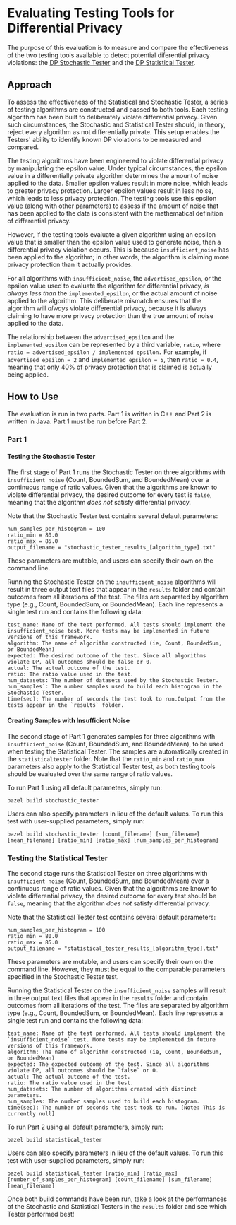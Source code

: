 # Evaluating Testing Tools for Differential Privacy

The purpose of this evaluation is to measure and compare the effectiveness of the two testing tools available to detect potential diferential privacy violations: the [DP Stochastic Tester](https://github.com/google/differential-privacy/tree/main/cc/testing) and the [DP Statistical Tester](https://github.com/google/differential-privacy/tree/main/java/tests/com/google/privacy/differentialprivacy/statistical). 

## Approach

To assess the effectiveness of the Statistical and Stochastic Tester, a series of testing algorithms are constructed and passed to both tools. Each testing algorithm has been built to deliberately violate differential privacy. Given such circumstances, the Stochastic and Statistical Tester should, in theory, reject every algorithm as not differentially private. This setup enables the Testers' ability to identify known DP violations to be measured and compared.

The testing algorithms have been engineered to violate differential privacy by manipulating the epsilon value. Under typical circumstances, the epsilon value in a differentially private algorithm determines the amount of noise applied to the data. Smaller epsilon values result in more noise, which leads to greater privacy protection. Larger epsilon values result in less noise, which leads to less privacy protection. The testing tools use this epsilon value (along with other parameters) to assess if the amount of noise that has been applied to the data is consistent with the mathematical definition of differential privacy.

However, if the testing tools evaluate a given algorithm using an epsilon value that is smaller than the epsilon value used to generate noise, then a differential privacy violation occurs. This is because `insufficient_noise` has been applied to the algorithm; in other words, the algorithm is claiming more privacy protection than it actually provides.

For all algorithms with `insufficient_noise`, the `advertised_epsilon`, or the epsilon value used to evaluate the algorithm for differential privacy, *is always less than* the `implemented_epsilon`, or the actual amount of noise applied to the algorithm. This deliberate mismatch ensures that the algorithm will *always* violate differential privacy, because it is always claiming to have more privacy protection than the true amount of noise applied to the data.

The relationship between the `advertised_epsilon` and the `implemented_epsilon` can be represented by a third variable, `ratio`, where `ratio = advertised_epsilon / implemented epsilon.` For example, if `advertised_epsilon = 2` and `implemented_epsilon = 5`, then `ratio = 0.4`, meaning that only 40% of privacy protection that is claimed is actually being applied.

## How to Use

The evaluation is run in two parts. Part 1 is written in C++ and Part 2 is written in Java. Part 1 must be run before Part 2.

### Part 1

#### Testing the Stochastic Tester

The first stage of Part 1 runs the Stochastic Tester on three algorithms with `insufficient noise` (Count, BoundedSum, and BoundedMean) over a continuous range of ratio values. Given that the algorithms are known to violate differential privacy, the desired outcome for every test is `false`, meaning that the algorithm *does not* satisfy differential privacy. 

Note that the Stochastic Tester test contains several default parameters:

	num_samples_per_histogram = 100
	ratio_min = 80.0
	ratio_max = 85.0
	output_filename = "stochastic_tester_results_[algorithm_type].txt"

These parameters are mutable, and users can specify their own on the command line.

Running the Stochastic Tester on the `insufficient_noise` algorithms will result in three output text files that appear in the `results` folder and contain outcomes from all iterations of the test. The files are separated by algorithm type (e.g., Count, BoundedSum, or BoundedMean). Each line represents a single test run and contains the following data:

	test_name: Name of the test performed. All tests should implement the insufficient_noise test. More tests may be implemented in future versions of this framework.
	algorithm: The name of algorithm constructed (ie, Count, BoundedSum, or BoundedMean)
	expected: The desired outcome of the test. Since all algorithms violate DP, all outcomes should be false or 0.
	actual: The actual outcome of the test.
	ratio: The ratio value used in the test. 
	num_datasets: The number of datasets used by the Stochastic Tester.
	num_samples`: The number samples used to build each histogram in the Stochastic Tester.
	time(sec): The number of seconds the test took to run.Output from the tests appear in the `results` folder.

#### Creating Samples with Insufficient Noise

The second stage of Part 1 generates samples for three algorithms with `insufficient_noise` (Count, BoundedSum, and BoundedMean), to be used when testing the Statistical Tester. The samples are automatically created in the `statisticaltester` folder. Note that the `ratio_min` and `ratio_max` parameters also apply to the Statistical Tester test, as both testing tools should be evaluated over the same range of ratio values. 

To run Part 1 using all default parameters, simply run:

	bazel build stochastic_tester

Users can also specify parameters in lieu of the default values. To run this test with user-supplied parameters, simply run:

	bazel build stochastic_tester [count_filename] [sum_filename] [mean_filename] [ratio_min] [ratio_max] [num_samples_per_histogram]

### Testing the Statistical Tester

The second stage runs the Statistical Tester on three algorithms with `insufficient noise` (Count, BoundedSum, and BoundedMean) over a continuous range of ratio values. Given that the algorithms are known to violate differential privacy, the desired outcome for every test should be `false`, meaning that the algorithm *does not* satisfy differential privacy.

Note that the Statistical Tester test contains several default parameters:

	num_samples_per_histogram = 100
	ratio_min = 80.0
	ratio_max = 85.0
	output_filename = "statistical_tester_results_[algorithm_type].txt"

These parameters are mutable, and users can specify their own on the command line. However, they must be equal to the comparable parameters specified in the Stochastic Tester test.

Running the Statistical Tester on the `insufficient_noise` samples will result in three output text files that appear in the `results` folder and contain outcomes from all iterations of the test. The files are separated by algorithm type (e.g., Count, BoundedSum, or BoundedMean). Each line represents a single test run and contains the following data:

	test_name: Name of the test performed. All tests should implement the `insufficient_noise` test. More tests may be implemented in future versions of this framework.
	algorithm: The name of algorithm constructed (ie, Count, BoundedSum, or BoundedMean)
	expected: The expected outcome of the test. Since all algorithms violate DP, all outcomes should be `false` or 0.
	actual: The actual outcome of the test.
	ratio: The ratio value used in the test.
	num_datasets: The number of algorithms created with distinct parameters.
	num_samples: The number samples used to build each histogram.
	time(sec): The number of seconds the test took to run. [Note: This is currently null]

To run Part 2 using all default parameters, simply run:

	bazel build statistical_tester

Users can also specify parameters in lieu of the default values. To run this test with user-supplied parameters, simply run:

	bazel build statistical_tester [ratio_min] [ratio_max] [number_of_samples_per_histogram] [count_filename] [sum_filename] [mean_filename]

Once both build commands have been run, take a look at the performances of the Stochastic and Statistical Testers in the `results` folder and see which Tester performed best!